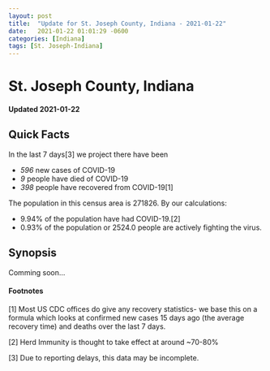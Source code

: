 ```yaml
---
layout: post
title:  "Update for St. Joseph County, Indiana - 2021-01-22"
date:   2021-01-22 01:01:29 -0600
categories: [Indiana]
tags: [St. Joseph-Indiana]
---
```


# St. Joseph County, Indiana
#### Updated 2021-01-22

## Quick Facts

In the last 7 days[3] we project there have been
- *596* new cases of COVID-19
- *9* people have died of COVID-19
- *398* people have recovered from COVID-19[1]

The population in this census area is 271826. By our calculations:
- 9.94% of the population have had COVID-19.[2]
- 0.93% of the population or 2524.0 people are actively fighting the virus.

## Synopsis

Comming soon...


#### Footnotes

[1] Most US CDC offices do give any recovery statistics- we base this on a formula which looks at confirmed new cases
15 days ago (the average recovery time) and deaths over the last 7 days.

[2] Herd Immunity is thought to take effect at around ~70-80%

[3] Due to reporting delays, this data may be incomplete.
 
    